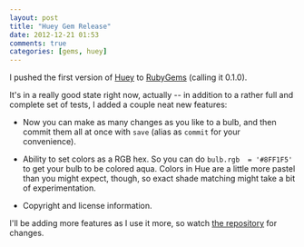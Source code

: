 ```yaml
---
layout: post
title: "Huey Gem Release"
date: 2012-12-21 01:53
comments: true
categories: [gems, huey]
---
```

I pushed the first version of [Huey](https://github.com/Veraticus/huey) to [RubyGems](http://rubygems.org/gems/huey) (calling it 0.1.0).

It's in a really good state right now, actually -- in addition to a rather full and complete set of tests, I added a couple neat new features:

* Now you can make as many changes as you like to a bulb, and then commit them all at once with `save` (alias as `commit` for your convenience). 

* Ability to set colors as a RGB hex. So you can do `bulb.rgb  = '#8FF1F5'` to get your bulb to be colored aqua. Colors in Hue are a little more pastel than you might expect, though, so exact shade matching might take a bit of experimentation.

* Copyright and license information.

I'll be adding more features as I use it more, so watch [the repository](https://github.com/Veraticus/huey) for changes.